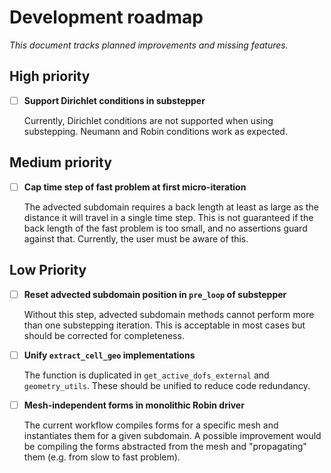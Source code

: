 # Development roadmap

_This document tracks planned improvements and missing features._

## High priority

- [ ] **Support Dirichlet conditions in substepper**

  Currently, Dirichlet conditions are not supported when using substepping.
  Neumann and Robin conditions work as expected.

## Medium priority

- [ ] **Cap time step of fast problem at first micro-iteration**

  The advected subdomain requires a back length at least as large as the
  distance it will travel in a single time step. This is not guaranteed
  if the back length of the fast problem is too small, and no assertions
  guard against that. Currently, the user must be aware of this.

## Low Priority

- [ ] **Reset advected subdomain position in `pre_loop` of substepper**

  Without this step, advected subdomain methods cannot perform more than
  one substepping iteration. This is acceptable in most cases but should
  be corrected for completeness.

- [ ] **Unify `extract_cell_geo` implementations**

  The function is duplicated in `get_active_dofs_external` and
  `geometry_utils`. These should be unified to reduce code redundancy.

- [ ] **Mesh-independent forms in monolithic Robin driver**

  The current workflow compiles forms for a specific mesh and instantiates
  them for a given subdomain. A possible improvement would be compiling
  the forms abstracted from the mesh and "propagating" them (e.g. from
  slow to fast problem).

